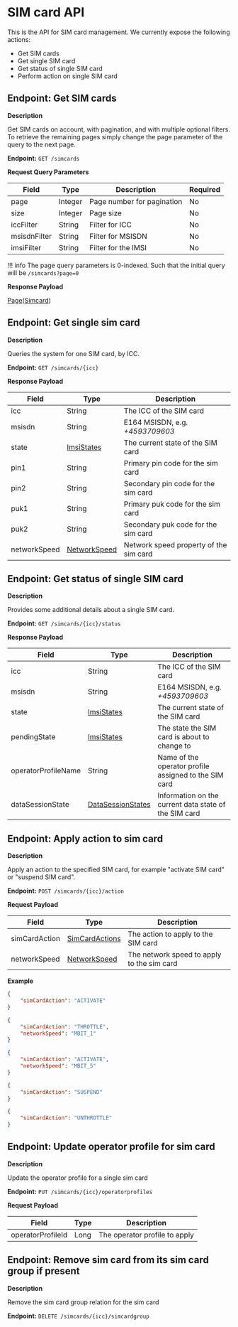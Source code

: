 # SIM card API
This is the API for SIM card management. We currently expose the following actions:

* Get SIM cards
* Get single SIM card
* Get status of single SIM card
* Perform action on single SIM card

## Endpoint: Get SIM cards

**Description**

Get SIM cards on account, with pagination, and with multiple optional filters.
To retrieve the remaining pages simply change the page parameter of the query to the next page.

**Endpoint:** `GET /simcards`

**Request Query Parameters**

| Field        | Type    | Description                | Required |
| ------------ | ------- | -------------------------- | -------- |
| page         | Integer | Page number for pagination | No       |
| size         | Integer | Page size                  | No       |
| iccFilter    | String  | Filter for ICC             | No       |
| msisdnFilter | String  | Filter for MSISDN          | No       |
| imsiFilter   | String  | Filter for the IMSI        | No       |

!!! info
	The page query parameters is 0-indexed. Such that the initial query will be `/simcards?page=0`

**Response Payload**

[Page](/general-information/data-types/#Page(Type))([Simcard](/general-information/data-types/#SimCard))

## Endpoint: Get single sim card

**Description**

Queries the system for one SIM card, by ICC.

**Endpoint:** `GET /simcards/{icc}`

**Response Payload**

Field        	| Type          												| Description
------------ 	| ------------- 												| ------------
icc 			| String 														| The ICC of the SIM card
msisdn 			| String 														| E164 MSISDN, e.g. *+4593709603*
state 			| [ImsiStates](/general-information/data-types/#imsistates) 	| The current state of the SIM card
pin1 			| String 														| Primary pin code for the sim card
pin2 			| String 														| Secondary pin code for the sim card
puk1 			| String 														| Primary puk code for the sim card
puk2 			| String 														| Secondary puk code for the sim card
networkSpeed 	| [NetworkSpeed](/general-information/data-types/#networkspeed) | Network speed property of the sim card

## Endpoint: Get status of single SIM card

**Description**

Provides some additional details about a single SIM card.

**Endpoint:** `GET /simcards/{icc}/status`

**Response Payload**

Field        		| Type          															| Description
------------ 		| ------------- 															| ------------
icc 				| String 																	| The ICC of the SIM card
msisdn 				| String 																	| E164 MSISDN, e.g. *+4593709603*
state 				| [ImsiStates](/general-information/data-types/#imsistates) 				| The current state of the SIM card
pendingState 		| [ImsiStates](/general-information/data-types/#imsistates) 				| The state the SIM card is about to change to
operatorProfileName | String 																	| Name of the operator profile assigned to the SIM card
dataSessionState 	| [DataSessionStates](/general-information/data-types/#datasessionstates) 	| Information on the current data state of the SIM card

## Endpoint: Apply action to sim card

**Description**

Apply an action to the specified SIM card, for example "activate SIM card" or "suspend SIM card".

**Endpoint:** `POST /simcards/{icc}/action`

**Request Payload**

Field        	| Type          													| Description
------------ 	| ------------- 													| ------------
simCardAction 	| [SimCardActions](/general-information/data-types/#simcardactions) | The action to apply to the SIM card
networkSpeed 	| [NetworkSpeed](/general-information/data-types/#networkspeed) 	| The network speed to apply to the sim card

**Example**
```json
{
	"simCardAction": "ACTIVATE"
}
```
```json
{
	"simCardAction": "THROTTLE",
	"networkSpeed": "MBIT_1"
}
```
```json
{
	"simCardAction": "ACTIVATE",
	"networkSpeed": "MBIT_5"
}
```
```json
{
	"simCardAction": "SUSPEND"
}
```
```json
{
	"simCardAction": "UNTHROTTLE"
}
```

## Endpoint: Update operator profile for sim card

**Description**

Update the operator profile for a single sim card

**Endpoint:** `PUT /simcards/{icc}/operatorprofiles`

**Request Payload**

Field        		| Type          | Description
------------ 		| ------------- | ------------
operatorProfileId 	| Long 			| The operator profile to apply


## Endpoint: Remove sim card from its sim card group if present

**Description**

Remove the sim card group relation for the sim card

**Endpoint:** `DELETE /simcards/{icc}/simcardgroup`